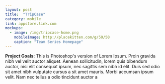 ```yaml
---
layout: post
title:  "TripCase"
category: mobile
link: appstore.link.com
mockups:
  - image: /img/tripcase-home.png
    mobileImage: http://placekitten.com/g/50/50
    caption: "Team Series Homepage"
---
```

**Project Goals:** This is Photoshop's version  of Lorem Ipsum. Proin gravida nibh vel velit auctor aliquet. Aenean sollicitudin, lorem quis bibendum auctor, nisi elit consequat ipsum, nec sagittis sem nibh id elit. Duis sed odio sit amet nibh vulputate cursus a sit amet mauris. Morbi accumsan ipsum velit. Nam nec tellus a odio tincidunt auctor a
